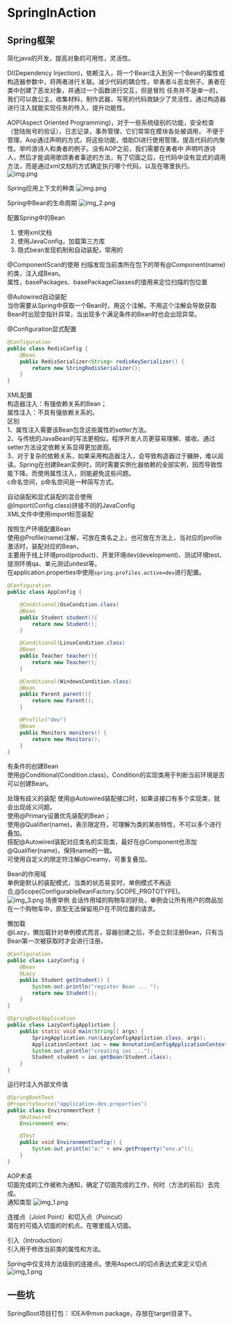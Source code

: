 # SpringInAction

## Spring框架

简化java的开发，提高对象的可用性，灵活性。   

DI(Dependency Injection)，依赖注入，将一个Bean注入到另一个Bean的属性或构造器参数中，将两者进行关联。减少代码的耦合性，举勇者斗恶龙例子。勇者在类中创建了恶龙对象，并通过一个函数进行交互，但是冒险
任务并不是单一的，我们可以救公主，收集材料，制作武器，写死的代码救缺少了灵活性，通过构造器进行注入就能实现任务的传入，提升功能性。

AOP(Aspect Oriented Programming)，对于一些系统级别的功能，安全检查（登陆账号的验证），日志记录，事务管理，它们常常在模块各处被调用，
不便于管理，Aop通过声明的方式，将这些功能，借助DI进行使用管理。提高代码的内聚性。举吟游诗人和勇者的例子。没有AOP之前，我们需要在勇者中
声明吟游诗人，然后才能调用歌颂勇者事迹的方法，有了切面之后，在代码中没有显式的调用方法，而是通过xml文档的方式确定执行哪个代码，以及在哪里执行。  
![img.png](img.png)

Spring应用上下文的种类
![img.png](png/img.png)

Spring中Bean的生命周期
![img_2.png](png/img_2.png)

配置Spring中的Bean  
1. 使用xml文档
2. 使用JavaConfig，加载第三方库
3. 隐式bean发现机制和自动装配，常用的  

@ComponentScan的使用
扫描发现当前类所在包下的带有@Component(name)的类，注入成Bean。  
属性，basePackages、basePackageClasses的值用来定位扫描的包位置

@Autowired自动装配  
当你需要从Spring中获取一个Bean时，用这个注解。不用这个注解会导致获取Bean时出现空指针异常，当出现多个满足条件的Bean时也会出现异常。  

@Configuration显式配置  
```Java
@Configuration
public class RedisConfig {
    @Bean
    public RedisSerializer<String> redisKeySerializer() {
        return new StringRedisSerializer();
    }
}
```  

XML配置  
构造器注入：有强依赖关系的Bean；  
属性注入：不具有强依赖关系的。  
区别  
1、属性注入需要该Bean包含这些属性的setter方法。   
2、与传统的JavaBean的写法更相似，程序开发人员更容易理解、接收。通过setter方法设定依赖关系显得更加直观。  
3、对于复杂的依赖关系，如果采用构造器注入，会导致构造器过于臃肿，难以阅读。Spring在创建Bean实例时，同时需要实例化器依赖的全部实例，因而导致性能下降。而使用属性注入，则能避免这些问题。  
c命名空间，p命名空间是一种简写方式。

自动装配和显式装配的混合使用  
@Import(Config.class)拼接不同的JavaConfig  
XML文件中使用import标签装配

按照生产环境配置Bean  
使用@Profile(name)注解，可放在类名之上，也可放在方法上，当对应的profile激活时，装配对应的Bean，  
主要用于线上环境prod(product)、开发环境dev(development)、测试环境test、提测环境qa、单元测试unitest等。  
在application.properties中使用`spring.profiles.active=dev`进行配置。 
```java
@Configuration
public class AppConfig {

    @Conditional(OsxCondition.class)
    @Bean
    public Student student(){
        return new Student();
    }

    @Conditional(LinuxCondition.class)
    @Bean
    public Teacher teacher(){
        return new Teacher();
    }

    @Conditional(WindowsCondition.class)
    @Bean
    public Parent parent(){
        return new Parent();
    }

    @Profile("dev")
    @Bean
    public Monitors monitors() {
        return new Monitors();
    }
}
```

有条件的创建Bean  
使用@Conditional(Condition.class)，Condition的实现类用于判断当前环境是否可以创建Bean。  

处理有歧义的装配
使用@Autowired装配接口时，如果该接口有多个实现类，就会出现歧义问题。  
使用@Primary设置优先装配的Bean；  
使用@Qualifier(name)，表示限定符，可理解为类的某些特性，不可以多个进行叠加。  
搭配@Autowired装配对应类名的实现类，最好在@Component也添加@Qualifier(name)，保持name的一致。  
可使用自定义的限定符注解@Creamy，可重复叠加。

Bean的作用域  
单例是默认的装配模式，当类的状态易变时，单例模式不再适合,@Scope(ConfigurableBeanFactory.SCOPE_PROTOTYPE)。  
![img_3.png](png/img_3.png)
场景举例
会话作用域的购物车的好处，单例会让所有用户的商品加在一个购物车中，原型无法保留用户在不同位置的请求。  

懒加载  
@Lazy，懒加载针对单例模式而言，容器创建之后，不会立刻注册Bean，只有当Bean第一次被获取时才会进行注册。
```java
@Configuration
public class LazyConfig {
    @Bean
    @Lazy
    public Student getStudent() {
        System.out.println("register Bean ... ");
        return new Student();
    }
}

@SpringBootApplication
public class LazyConfigAppliction {
    public static void main(String[] args) {
        SpringApplication.run(LazyConfigAppliction.class, args);
        ApplicationContext ioc = new AnnotationConfigApplicationContext(LazyConfig.class);
        System.out.println("creating ioc ...");
        Student student = ioc.getBean(Student.class);
    }
}
```

运行时注入外部文件值  
```java
@SpringBootTest
@PropertySource("application-dev.properties")
public class EnvironmentTest {
    @Autowired
    Environment env;

    @Test
    public void EnvironmentConfig() {
        System.out.println("a:" + env.getProperty("env.a"));
    }
}
```  

AOP术语  
切面完成的工作被称为通知，确定了切面完成的工作，何时（方法的前后）去完成。  
通知类型
![img_1.png](png/img_1.png)

连接点（Joint Point）和切入点（Poincut）  
潜在的可插入切面的时机点。在哪里插入切面。  

引入（Introduction）  
引入用于修改当前类的属性和方法。  

Spring中仅支持方法级别的连接点。使用AspectJ的切点表达式来定义切点
![img_1.png](img_1.png)  

## 一些坑  

SpringBoot项目打包：
IDEA中mvn package，存放在target目录下。

